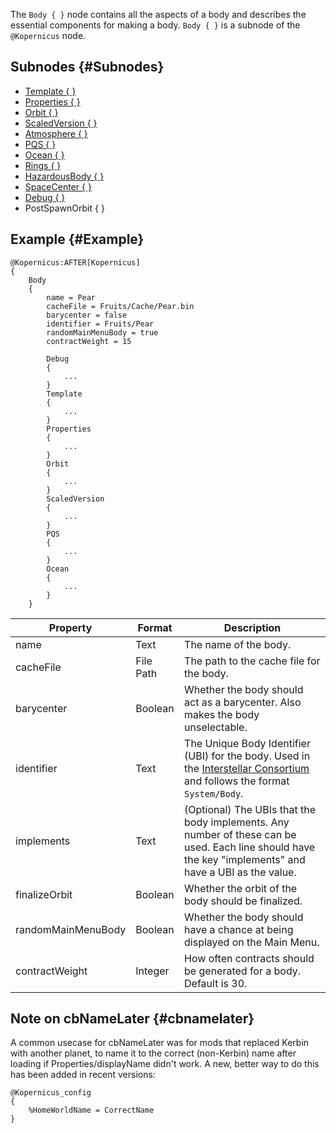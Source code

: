 The `Body { }` node contains all the aspects of a body and describes the essential components for making a body. `Body { }` is a subnode of the `@Kopernicus` node.

 ## Subnodes {#Subnodes}
- [Template { }](/Syntax/Template)
- [Properties { }](/Syntax/Properties)
- [Orbit { }](/Syntax/Orbit)
- [ScaledVersion { }](/Syntax/ScaledVersion)
- [Atmosphere { }](/Syntax/Atmosphere)
- [PQS { }](/Syntax/PQS)
- [Ocean { }](/Syntax/Ocean)
- [Rings { }](/Syntax/Rings)
- [HazardousBody { }](/Syntax/HazardousBody)
- [SpaceCenter { }](/Syntax/SpaceCenter)
- [Debug { }](/Syntax/Debug)
- PostSpawnOrbit { }

## Example {#Example}
```
@Kopernicus:AFTER[Kopernicus]
{
    Body
    {
        name = Pear
        cacheFile = Fruits/Cache/Pear.bin
        barycenter = false
        identifier = Fruits/Pear
        randomMainMenuBody = true
        contractWeight = 15

        Debug
        {
            ...
        }
        Template
        {
            ...
        }
        Properties
        {
            ...
        }
        Orbit
        {
            ...
        }
        ScaledVersion
        {
            ...
        }
        PQS
        {
            ...
        }
        Ocean
        {
            ...
        }
    }
```

|Property|Format|Description|
|--------|------|-----------|
|name|Text|The name of the body.|
|cacheFile|File Path|The path to the cache file for the body.|
|barycenter|Boolean|Whether the body should act as a barycenter. Also makes the body unselectable.|
|identifier|Text|The Unique Body Identifier (UBI) for the body. Used in the [Interstellar Consortium](https://forum.kerbalspaceprogram.com/index.php?/topic/177439-kopernicus-interstellar-consortium/) and follows the format `System/Body`.|
|implements|Text|(Optional) The UBIs that the body implements. Any number of these can be used. Each line should have the key "implements" and have a UBI as the value.|
|finalizeOrbit|Boolean|Whether the orbit of the body should be finalized.|
|randomMainMenuBody|Boolean|Whether the body should have a chance at being displayed on the Main Menu.|
|contractWeight|Integer|How often contracts should be generated for a body. Default is 30.|

## Note on cbNameLater {#cbnamelater}
A common usecase for cbNameLater was for mods that replaced Kerbin with another planet, to name it to the correct (non-Kerbin) name after loading if Properties/displayName didn't work. A new, better way to do this has been added in recent versions:
```
@Kopernicus_config
{
    %HomeWorldName = CorrectName
}
```